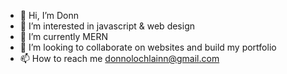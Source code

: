 - 👋 Hi, I’m Donn
- 👀 I’m interested in javascript & web design
- 🌱 I’m currently MERN
- 💞️ I’m looking to collaborate on websites and build my portfolio
- 📫 How to reach me donnolochlainn@gmail.com
